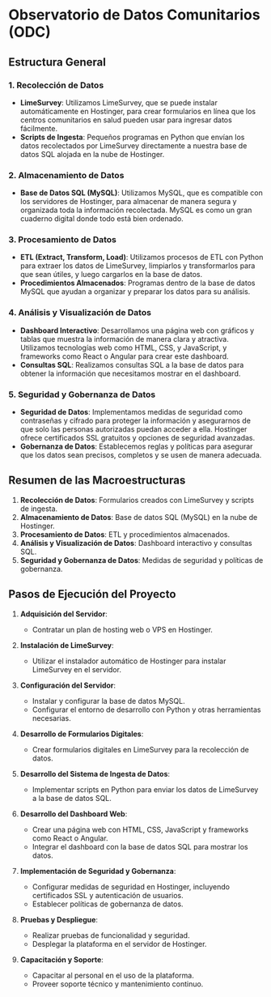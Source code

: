 # Observatorio de Datos Comunitarios (ODC)

## Estructura General

### 1. Recolección de Datos
- **LimeSurvey**: Utilizamos LimeSurvey, que se puede instalar automáticamente en Hostinger, para crear formularios en línea que los centros comunitarios en salud pueden usar para ingresar datos fácilmente.
- **Scripts de Ingesta**: Pequeños programas en Python que envían los datos recolectados por LimeSurvey directamente a nuestra base de datos SQL alojada en la nube de Hostinger.

### 2. Almacenamiento de Datos
- **Base de Datos SQL (MySQL)**: Utilizamos MySQL, que es compatible con los servidores de Hostinger, para almacenar de manera segura y organizada toda la información recolectada. MySQL es como un gran cuaderno digital donde todo está bien ordenado.

### 3. Procesamiento de Datos
- **ETL (Extract, Transform, Load)**: Utilizamos procesos de ETL con Python para extraer los datos de LimeSurvey, limpiarlos y transformarlos para que sean útiles, y luego cargarlos en la base de datos.
- **Procedimientos Almacenados**: Programas dentro de la base de datos MySQL que ayudan a organizar y preparar los datos para su análisis.

### 4. Análisis y Visualización de Datos
- **Dashboard Interactivo**: Desarrollamos una página web con gráficos y tablas que muestra la información de manera clara y atractiva. Utilizamos tecnologías web como HTML, CSS, y JavaScript, y frameworks como React o Angular para crear este dashboard.
- **Consultas SQL**: Realizamos consultas SQL a la base de datos para obtener la información que necesitamos mostrar en el dashboard.

### 5. Seguridad y Gobernanza de Datos
- **Seguridad de Datos**: Implementamos medidas de seguridad como contraseñas y cifrado para proteger la información y asegurarnos de que solo las personas autorizadas puedan acceder a ella. Hostinger ofrece certificados SSL gratuitos y opciones de seguridad avanzadas.
- **Gobernanza de Datos**: Establecemos reglas y políticas para asegurar que los datos sean precisos, completos y se usen de manera adecuada.

## Resumen de las Macroestructuras

1. **Recolección de Datos**: Formularios creados con LimeSurvey y scripts de ingesta.
2. **Almacenamiento de Datos**: Base de datos SQL (MySQL) en la nube de Hostinger.
3. **Procesamiento de Datos**: ETL y procedimientos almacenados.
4. **Análisis y Visualización de Datos**: Dashboard interactivo y consultas SQL.
5. **Seguridad y Gobernanza de Datos**: Medidas de seguridad y políticas de gobernanza.

## Pasos de Ejecución del Proyecto

1. **Adquisición del Servidor**:
   - Contratar un plan de hosting web o VPS en Hostinger.

2. **Instalación de LimeSurvey**:
   - Utilizar el instalador automático de Hostinger para instalar LimeSurvey en el servidor.

3. **Configuración del Servidor**:
   - Instalar y configurar la base de datos MySQL.
   - Configurar el entorno de desarrollo con Python y otras herramientas necesarias.

4. **Desarrollo de Formularios Digitales**:
   - Crear formularios digitales en LimeSurvey para la recolección de datos.

5. **Desarrollo del Sistema de Ingesta de Datos**:
   - Implementar scripts en Python para enviar los datos de LimeSurvey a la base de datos SQL.

6. **Desarrollo del Dashboard Web**:
   - Crear una página web con HTML, CSS, JavaScript y frameworks como React o Angular.
   - Integrar el dashboard con la base de datos SQL para mostrar los datos.

7. **Implementación de Seguridad y Gobernanza**:
   - Configurar medidas de seguridad en Hostinger, incluyendo certificados SSL y autenticación de usuarios.
   - Establecer políticas de gobernanza de datos.

8. **Pruebas y Despliegue**:
   - Realizar pruebas de funcionalidad y seguridad.
   - Desplegar la plataforma en el servidor de Hostinger.

9. **Capacitación y Soporte**:
   - Capacitar al personal en el uso de la plataforma.
   - Proveer soporte técnico y mantenimiento continuo.


